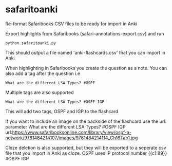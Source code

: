 # safaritoanki
Re-format Safaribooks CSV files to be ready for import in Anki

Export highlights from Safaribooks (safari-annotations-export.csv) and run

    python safaritoanki.py


This should output a file named 'anki-flashcards.csv' that you can import in Anki

When highlighting in Safaribooks you create the question as a note. 
You can also add a tag after the question i.e

    What are the different LSA Types? #OSPF
    
Multiple tags are also supported

    What are the different LSA Types? #OSPF IGP

This will add two tags, OSPF and IGP to the flashcard

If you want to include an image on the backside of the flashcard use the url: parameter
    What are the different LSA Types? #OSPF IGP url:https://www.safaribooksonline.com/library/view/ospf-a-network/9781484214107/images/9781484214114_Ch16Tab1.jpg

Cloze deletion is also supported, but they will be exported to a seperate csv file that you import in Anki as cloze.
    OSPF uses IP protocol number {{c1:89}} #OSPF IGP
